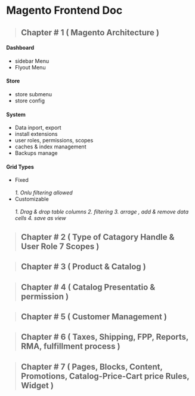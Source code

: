 # Magento Frontend Doc


>##  Chapter # 1 ( Magento Architecture )
#### Dashboard
  - sidebar Menu 
  - Flyout Menu 
#### Store
  - store submenu
  - store config
#### System
  - Data inport, export
  - install extensions
  - user roles, permissions, scopes
  - caches & index management
  - Backups manage
  
#### Grid Types
  - Fixed <br/><br/>
    _1. Onlu filtering allowed_
  - Customizable <br/><br/>
    _1. Drag & drop table columns_
    _2. filtering_
    _3. arrage , add & remove data cells_
    _4. save as view_


>##  Chapter # 2 ( Type of Catagory Handle & User Role 7 Scopes )

>##  Chapter # 3 ( Product & Catalog )

>##  Chapter # 4 ( Catalog Presentatio & permission )

>##  Chapter # 5 ( Customer Management )

>##  Chapter # 6 ( Taxes, Shipping, FPP, Reports, RMA, fulfillment process )

>##  Chapter # 7 ( Pages, Blocks, Content, Promotions, Catalog-Price-Cart price Rules, Widget )


